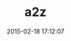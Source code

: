 ---
layout: post
title:  "a2z"
repo:   "mhuggins/a2z"
date:   2015-02-18 17:12:07
gemurl: https://github.com/mhuggins/a2z
---